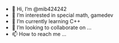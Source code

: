 - 👋 Hi, I’m @mib424242
- 👀 I’m interested in special math, gamedev
- 🌱 I’m currently learning C++
- 💞️ I’m looking to collaborate on ...
- 📫 How to reach me ...

<!---
mib424242/mib424242 is a ✨ special ✨ repository because its `README.md` (this file) appears on your GitHub profile.
You can click the Preview link to take a look at your changes.
--->
